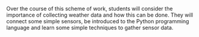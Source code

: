 Over the course of this scheme of work, students will consider the importance of collecting weather data and how this can be done. They will connect some simple sensors, be introduced to the Python programming language and learn some simple techniques to gather sensor data.
